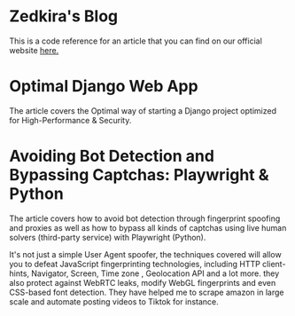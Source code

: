 # Zedkira's Blog

This is a code reference for an article that you can find on our official website <a href="https://www.zedkira.com/blog/article/How-to-start-a-Professional-Django-web-application/">here.</a>

# Optimal Django Web App

The article covers the Optimal way of starting a Django project optimized for High-Performance &amp; Security.

# Avoiding Bot Detection and Bypassing Captchas: Playwright & Python
The article covers how to avoid bot detection through fingerprint spoofing and proxies as well as how to bypass all kinds of captchas using live human solvers (third-party service) with Playwright (Python).

It's not just a simple User Agent spoofer, the techniques covered will allow you to defeat JavaScript fingerprinting technologies, including HTTP client-hints, Navigator, Screen, Time zone , Geolocation API and a lot more. they also protect against WebRTC leaks, modify WebGL fingerprints and even CSS-based font detection. They have helped me to scrape amazon in large scale and automate posting videos to Tiktok for instance.
